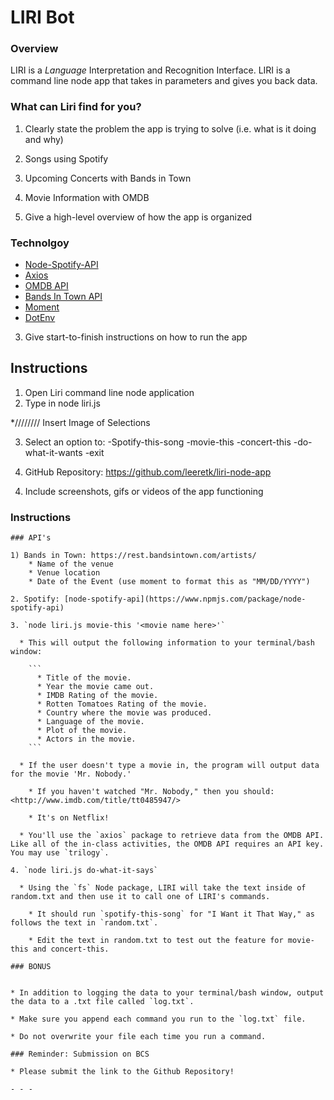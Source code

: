# LIRI Bot

### Overview

LIRI is a _Language_ Interpretation and Recognition Interface. LIRI is a command line node app that takes in parameters and gives you back data.

### What can Liri find for you?

1. Clearly state the problem the app is trying to solve (i.e. what is it doing and why)


1. Songs using Spotify
2. Upcoming Concerts with Bands in Town
3. Movie Information with OMDB

2. Give a high-level overview of how the app is organized

### Technolgoy 

* [Node-Spotify-API](https://www.npmjs.com/package/node-spotify-api)
* [Axios](https://www.npmjs.com/package/axios)
* [OMDB API](http://www.omdbapi.com) 
* [Bands In Town API](http://www.artists.bandsintown.com/bandsintown-api)
* [Moment](https://www.npmjs.com/package/moment)
* [DotEnv](https://www.npmjs.com/package/dotenv)

3. Give start-to-finish instructions on how to run the app

## Instructions

1) Open Liri command line node application
2) Type in node liri.js

*//////// Insert Image of Selections

3) Select an option to:
    -Spotify-this-song
    -movie-this
    -concert-this
    -do-what-it-wants
    -exit

4) GitHub Repository: https://github.com/leeretk/liri-node-app


4. Include screenshots, gifs or videos of the app functioning


### Instructions

 ```
### API's

1) Bands in Town: https://rest.bandsintown.com/artists/
     * Name of the venue
     * Venue location
     * Date of the Event (use moment to format this as "MM/DD/YYYY")

2. Spotify: [node-spotify-api](https://www.npmjs.com/package/node-spotify-api)

3. `node liri.js movie-this '<movie name here>'`

   * This will output the following information to your terminal/bash window:

     ```
       * Title of the movie.
       * Year the movie came out.
       * IMDB Rating of the movie.
       * Rotten Tomatoes Rating of the movie.
       * Country where the movie was produced.
       * Language of the movie.
       * Plot of the movie.
       * Actors in the movie.
     ```

   * If the user doesn't type a movie in, the program will output data for the movie 'Mr. Nobody.'

     * If you haven't watched "Mr. Nobody," then you should: <http://www.imdb.com/title/tt0485947/>

     * It's on Netflix!

   * You'll use the `axios` package to retrieve data from the OMDB API. Like all of the in-class activities, the OMDB API requires an API key. You may use `trilogy`.

4. `node liri.js do-what-it-says`

   * Using the `fs` Node package, LIRI will take the text inside of random.txt and then use it to call one of LIRI's commands.

     * It should run `spotify-this-song` for "I Want it That Way," as follows the text in `random.txt`.

     * Edit the text in random.txt to test out the feature for movie-this and concert-this.

### BONUS


* In addition to logging the data to your terminal/bash window, output the data to a .txt file called `log.txt`.

* Make sure you append each command you run to the `log.txt` file. 

* Do not overwrite your file each time you run a command.

### Reminder: Submission on BCS

* Please submit the link to the Github Repository!

- - -
